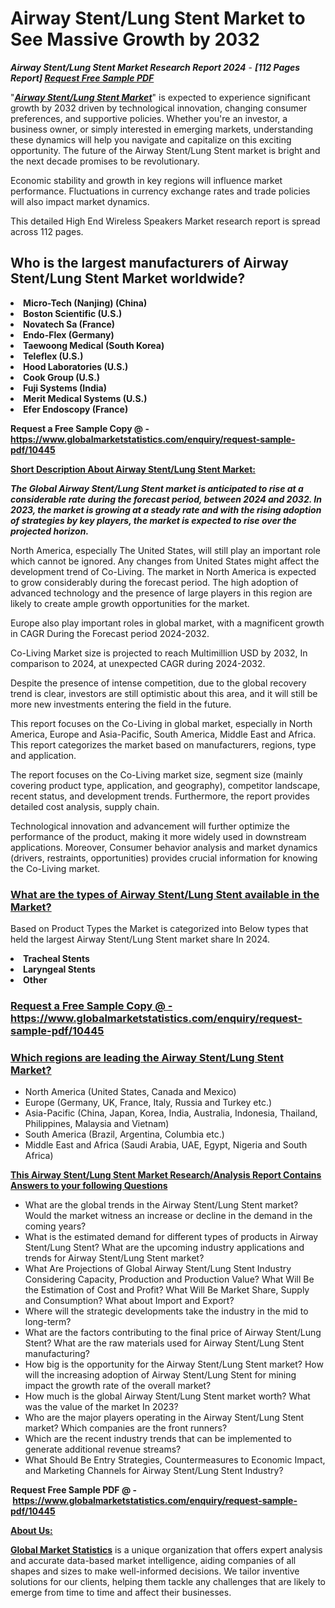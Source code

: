 <h1>Airway Stent/Lung Stent Market to See Massive Growth by 2032</h1><p><em><strong>Airway Stent/Lung Stent Market Research Report 2024</strong></em>&nbsp;-&nbsp;<em><strong>[112 Pages Report] </strong></em><em><strong><a href="https://www.globalmarketstatistics.com/enquiry/request-sample-pdf/10445">Request Free Sample PDF</a></strong></em></p><p>"<a style="font-style: italic; font-weight: bold;" href="https://www.globalmarketstatistics.com/market-reports/airway-stent-lung-stent-market-10445">Airway Stent/Lung Stent Market</a>" is expected to experience significant growth by 2032 driven by technological innovation, changing consumer preferences, and supportive policies. Whether you're an investor, a business owner, or simply interested in emerging markets, understanding these dynamics will help you navigate and capitalize on this exciting opportunity. The future of the&nbsp;Airway Stent/Lung Stent market is bright and the next decade promises to be revolutionary.</p><p>Economic stability and growth in key regions will influence market performance. Fluctuations in currency exchange rates and trade policies will also impact market dynamics.</p><p>This detailed&nbsp;High End Wireless Speakers Market research report is spread across 112 pages.</p><h2><strong>Who is the largest manufacturers of Airway Stent/Lung Stent Market worldwide?</strong></h2><p><strong><li>Micro-Tech (Nanjing) (China)<li>Boston Scientific (U.S.)<li>Novatech Sa (France)<li>Endo-Flex (Germany)<li>Taewoong Medical (South Korea)<li>Teleflex (U.S.)<li>Hood Laboratories (U.S.)<li>Cook Group (U.S.)<li>Fuji Systems (India)<li>Merit Medical Systems (U.S.)<li>Efer Endoscopy (France)</strong></p><p><strong>Request a Free Sample Copy @ - <a href="https://www.globalmarketstatistics.com/enquiry/request-sample-pdf/10445">https://www.globalmarketstatistics.com/enquiry/request-sample-pdf/10445</a></strong></p><p><strong><u>Short Description About Airway Stent/Lung Stent Market:</u></strong></p><p><strong><em>The Global Airway Stent/Lung Stent market is anticipated to rise at a considerable rate during the forecast period, between 2024 and 2032. In 2023, the market is growing at a steady rate and with the rising adoption of strategies by key players, the market is expected to rise over the projected horizon.</em></strong></p><p>North America, especially The United States, will still play an important role which cannot be ignored. Any changes from United States might affect the development trend of Co-Living. The market in North America is expected to grow considerably during the forecast period. The high adoption of advanced technology and the presence of large players in this region are likely to create ample growth opportunities for the market.</p><p>Europe also play important roles in global market, with a magnificent growth in CAGR During the Forecast period 2024-2032.</p><p>Co-Living Market size is projected to reach Multimillion USD by 2032, In comparison to 2024, at unexpected CAGR during 2024-2032.</p><p>Despite the presence of intense competition, due to the global recovery trend is clear, investors are still optimistic about this area, and it will still be more new investments entering the field in the future.</p><p>This report focuses on the Co-Living in global market, especially in North America, Europe and Asia-Pacific, South America, Middle East and Africa. This report categorizes the market based on manufacturers, regions, type and application.</p><p>The report focuses on the Co-Living market size, segment size (mainly covering product type, application, and geography), competitor landscape, recent status, and development trends. Furthermore, the report provides detailed cost analysis, supply chain.</p><p>Technological innovation and advancement will further optimize the performance of the product, making it more widely used in downstream applications. Moreover, Consumer behavior analysis and market dynamics (drivers, restraints, opportunities) provides crucial information for knowing the Co-Living market.</p><h3 class="rank-math-question "><span style="text-decoration: underline;">What are the types of Airway Stent/Lung Stent available in the Market?</span></h3><p>Based on Product Types the Market is categorized into Below types that held the largest Airway Stent/Lung Stent market share In 2024.</p><p><strong><li>Tracheal Stents<li>Laryngeal Stents<li>Other</strong></p><h3 class="rank-math-question "><span style="text-decoration: underline;">Request a Free Sample Copy @ - <a href="https://www.globalmarketstatistics.com/enquiry/request-sample-pdf/10445">https://www.globalmarketstatistics.com/enquiry/request-sample-pdf/10445</a></span></h3><h3 class="rank-math-question "><span style="text-decoration: underline;">Which regions are leading the Airway Stent/Lung Stent Market?</span></h3><ul><li>North America (United States, Canada and Mexico)</li><li>Europe (Germany, UK, France, Italy, Russia and Turkey etc.)</li><li>Asia-Pacific (China, Japan, Korea, India, Australia, Indonesia, Thailand, Philippines, Malaysia and Vietnam)</li><li>South America (Brazil, Argentina, Columbia etc.)</li><li>Middle East and Africa (Saudi Arabia, UAE, Egypt, Nigeria and South Africa)</li></ul><p><strong><u>This Airway Stent/Lung Stent Market Research/Analysis Report Contains Answers to your following Questions</u></strong></p><ul><li>What are the global trends in the Airway Stent/Lung Stent market? Would the market witness an increase or decline in the demand in the coming years?</li><li>What is the estimated demand for different types of products in Airway Stent/Lung Stent? What are the upcoming industry applications and trends for Airway Stent/Lung Stent market?</li><li>What Are Projections of Global Airway Stent/Lung Stent Industry Considering Capacity, Production and Production Value? What Will Be the Estimation of Cost and Profit? What Will Be Market Share, Supply and Consumption? What about Import and Export?</li><li>Where will the strategic developments take the industry in the mid to long-term?</li><li>What are the factors contributing to the final price of Airway Stent/Lung Stent? What are the raw materials used for Airway Stent/Lung Stent manufacturing?</li><li>How big is the opportunity for the Airway Stent/Lung Stent market? How will the increasing adoption of Airway Stent/Lung Stent for mining impact the growth rate of the overall market?</li><li>How much is the global Airway Stent/Lung Stent market worth? What was the value of the market In 2023?</li><li>Who are the major players operating in the Airway Stent/Lung Stent market? Which companies are the front runners?</li><li>Which are the recent industry trends that can be implemented to generate additional revenue streams?</li><li>What Should Be Entry Strategies, Countermeasures to Economic Impact, and Marketing Channels for Airway Stent/Lung Stent Industry?</li></ul><p><strong>Request Free Sample PDF @ -&nbsp;<a href="https://www.globalmarketstatistics.com/enquiry/request-sample-pdf/10445">https://www.globalmarketstatistics.com/enquiry/request-sample-pdf/10445</a></strong></p><p><strong><u>About Us:</u></strong></p><p><strong><a href="https://www.globalmarketstatistics.com/">Global Market Statistics</a></strong> is a unique organization that offers expert analysis and accurate data-based market intelligence, aiding companies of all shapes and sizes to make well-informed decisions. We tailor inventive solutions for our clients, helping them tackle any challenges that are likely to emerge from time to time and affect their businesses.</p>
